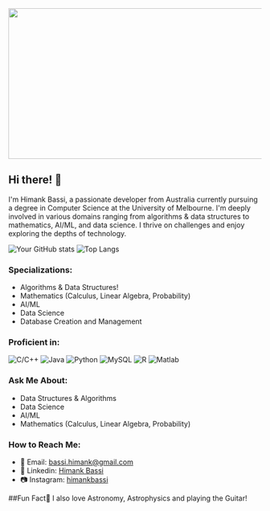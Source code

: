 <img src="https://media.giphy.com/media/NKEt9elQ5cR68/giphy.gif" width="900" height="300" />


## Hi there! 👋

I'm Himank Bassi, a passionate developer from Australia currently pursuing a degree in Computer Science at the University of Melbourne. I'm deeply involved in various domains ranging from algorithms & data structures to mathematics, AI/ML, and data science. I thrive on challenges and enjoy exploring the depths of technology.

![Your GitHub stats](https://github-readme-stats.vercel.app/api?username=HIMANKB&show_icons=true&theme=transparent)
![Top Langs](https://github-readme-stats.vercel.app/api/top-langs/?username=HimankB&size_weight=0.5&count_weight=0.5_icons=true&theme=transparent)

### Specializations:
- Algorithms & Data Structures!
- Mathematics (Calculus, Linear Algebra, Probability)
- AI/ML
- Data Science
- Database Creation and Management

### Proficient in:
![C/C++](https://upload.wikimedia.org/wikipedia/commons/thumb/1/18/ISO_C%2B%2B_Logo.svg/120px-ISO_C%2B%2B_Logo.svg.png) 
![Java](https://upload.wikimedia.org/wikipedia/en/thumb/3/30/Java_programming_language_logo.svg/100px-Java_programming_language_logo.svg.png) 
![Python](https://upload.wikimedia.org/wikipedia/commons/c/c3/Python-logo-notext.svg)
![MySQL](https://www.mysql.com/common/logos/logo-mysql-170x115.png) 
![R](https://upload.wikimedia.org/wikipedia/commons/thumb/1/1b/R_logo.svg/120px-R_logo.svg.png)
![Matlab](https://upload.wikimedia.org/wikipedia/commons/thumb/2/21/Matlab_Logo.png/120px-Matlab_Logo.png)

### Ask Me About:
- Data Structures & Algorithms
- Data Science
- AI/ML
- Mathematics (Calculus, Linear Algebra, Probability)

### How to Reach Me:
- 📧 Email: bassi.himank@gmail.com
- 🔗 Linkedin: [Himank Bassi](https://www.linkedin.com/in/himank-bassi-294604271/)
- 📷 Instagram: [himankbassi](https://www.instagram.com/himankbassi/)


##Fun Fact🌟
I also love Astronomy, Astrophysics and playing the Guitar!




